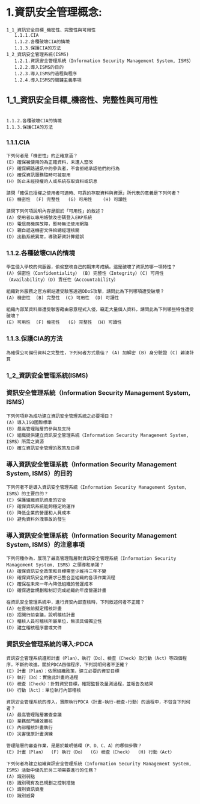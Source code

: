 # 1.資訊安全管理概念:
```
1_1_資訊安全目標_機密性、完整性與可用性
   1.1.1.CIA
   1.1.2.各種破壞CIA的情境
   1.1.3.保護CIA的方法
1_2_資訊安全管理系統(ISMS)
   1.2.1.資訊安全管理系統（Information Security Management System, ISMS）
   1.2.2.導入ISMS的目的
   1.2.3.導入ISMS的過程與程序
   1.2.4.導入ISMS的關鍵主義事項
```
## 1_1_資訊安全目標_機密性、完整性與可用性
```

1.1.2.各種破壞CIA的情境
1.1.3.保護CIA的方法
```

### 1.1.1.CIA
```
下列何者是「機密性」的正確意涵？
(E) 確保被使用的為正確資料，未遭人竄改
(F) 確保網路通訊中的參與者，不會拒絕承認他們的行為
(G) 確保資訊服務隨時可被取用
(H) 防止未經授權的人或系統存取資料或訊息
```
```
請問「確保已授權之使用者可適時、可靠的存取資料與資源」所代表的意義是下列何者？
(E) 機密性  (F) 完整性   (G) 可用性    (H) 可讀性
```
```
請問下列何項說明內容是關於「可用性」的敘述？
(A) 使用者以專用帳號及密碼登入ERP系統
(B) 電信商機房故障，暫時無法使用網路
(C) 親自遞送機密文件給總經理核閱
(D) 出勤系統異常，導致薪資計算錯誤
```
### 1.1.2.各種破壞CIA的情境
```
學生侵入學校的伺服器，偷偷竄改自己的期末考成績。這是破壞了資訊的哪一項特性？
(A) 保密性（Confidentiality） (B) 完整性（Integrity）(C) 可用性（Availability）(D) 責任性（Accountability）
```
```
組織對外服務之官方網站遭受駭客透過DDoS攻擊，請問此為下列哪項遭受破壞？
(A) 機密性  (B) 完整性  (C) 可用性  (D) 可讀性
```

```
組織內部某資料庫遭受駭客藉由惡意程式入侵，竊走大量個人資料，請問此為下列哪些特性遭受破壞？
(E) 可用性  (F) 機密性   (G) 完整性  (H) 可讀性
```
### 1.1.3.保護CIA的方法
```
為確保公司備份資料之完整性，下列何者方式最佳？ (A) 加解密 (B) 身分驗證 (C) 雜湊計算 
```

### 1_2_資訊安全管理系統(ISMS)

### 資訊安全管理系統（Information Security Management System, ISMS）
```
下列何項非為成功建立資訊安全管理系統之必要項目？
(A) 導入ISO國際標準
(B) 最高管理階層的參與及支持
(C) 組織提供建立資訊安全管理系統（Information Security Management System, ISMS）所需之資源
(D) 確立資訊安全管理的政策及目標
```
###  導入資訊安全管理系統（Information Security Management System, ISMS）的目的
```
下列何者不是導入資訊安全管理系統（Information Security Management System, ISMS）的主要目的？
(E) 保護組織資訊資產的安全
(F) 確保資訊系統能夠穩定的運作
(G) 降低企業的營運和人員成本
(H) 避免資料外洩事故的發生
```
###  導入資訊安全管理系統（Information Security Management System, ISMS）的注意事項

```
下列何種作為，展現了最高管理階層對資訊安全管理系統（Information Security Management System, ISMS）之領導和承諾？
(A) 確保資訊安全政策和目標需至少維持三年不變
(B) 確保資訊安全的要求已整合至組織的各項作業流程
(C) 確保在未來一年內降低組織的營運成本
(D) 確保適當規劃和制訂完成組織的年度營運計畫
```
```
在資訊安全管理系統中，進行資安內部查核時，下列敘述何者不正確？
(A) 在查核前擬定稽核計畫
(B) 招開行前會議，說明稽核計畫
(C) 稽核人員可稽核所屬單位，無須具備獨立性
(D) 建立稽核程序書或文件
```
### 資訊安全管理系統的導入:PDCA
```
資訊安全管理系統遵照計畫（Plan）、執行（Do）、檢查（Check）及行動（Act）等四個程序，不斷的改進。關於PDCA四個程序，下列說明何者不正確？
(E) 計畫（Plan）：依照組織政策，建立必要的資安目標
(F) 執行（Do）：實施此計畫的過程
(G) 檢查（Check）：針對資安目標，確認監督及量測過程，並報告及結果
(H) 行動（Act）：單位執行內部稽核
```
```
資訊安全管理系統的導入，實際執行PDCA（計畫-執行-檢查-行動）的過程中，不包含下列何者？
(A) 最高管理階層審查會議
(B) 業務部門績效審核
(C) 內部稽核計畫執行
(D) 災害復原計畫演練
```
```
管理階層的審查作業，是屬於戴明循環（P、D、C、A）的哪個步驟？
(E) 計畫（Plan）  (F) 執行（Do）  (G) 檢查（Check）  (H) 行動（Act）
```
```
下列何者為建立組織資訊安全管理系統（Information Security Management System, ISMS）活動中優先於另三項需要進行的任務？
(A) 識別弱點
(B) 識別現有及已規劃之控制措施
(C) 識別資訊資產
(D) 識別威脅
```
